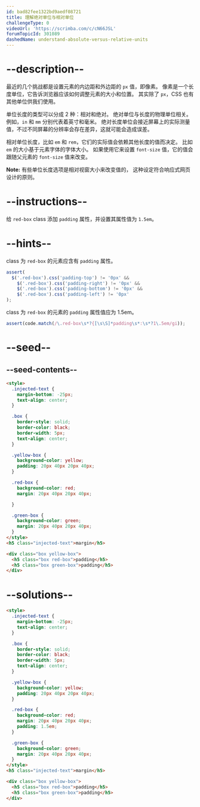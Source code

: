 ```yaml
---
id: bad82fee1322bd9aedf08721
title: 理解绝对单位与相对单位
challengeType: 0
videoUrl: 'https://scrimba.com/c/cN66JSL'
forumTopicId: 301089
dashedName: understand-absolute-versus-relative-units
---
```


# --description--

最近的几个挑战都是设置元素的内边距和外边距的 `px` 值，即像素。 像素是一个长度单位，它告诉浏览器应该如何调整元素的大小和位置。 其实除了 `px`，CSS 也有其他单位供我们使用。

单位长度的类型可以分成 2 种：相对和绝对。 绝对单位与长度的物理单位相关。 例如，`in` 和 `mm` 分别代表着英寸和毫米。 绝对长度单位会接近屏幕上的实际测量值，不过不同屏幕的分辨率会存在差异，这就可能会造成误差。

相对单位长度，比如 `em` 和 `rem`，它们的实际值会依赖其他长度的值而决定。 比如 `em` 的大小基于元素字体的字体大小。 如果使用它来设置 `font-size` 值，它的值会跟随父元素的 `font-size` 值来改变。

**Note:** 有些单位长度选项是相对视窗大小来改变值的， 这种设定符合响应式网页设计的原则。

# --instructions--

给 `red-box` class 添加 `padding` 属性，并设置其属性值为 `1.5em`。

# --hints--

class 为 `red-box` 的元素应含有 `padding` 属性。

```js
assert(
  $('.red-box').css('padding-top') != '0px' &&
    $('.red-box').css('padding-right') != '0px' &&
    $('.red-box').css('padding-bottom') != '0px' &&
    $('.red-box').css('padding-left') != '0px'
);
```

class 为 `red-box` 的元素的 `padding` 属性值应为 1.5em。

```js
assert(code.match(/\.red-box\s*?{[\s\S]*padding\s*:\s*?1\.5em/gi));
```

# --seed--

## --seed-contents--

```html
<style>
  .injected-text {
    margin-bottom: -25px;
    text-align: center;
  }

  .box {
    border-style: solid;
    border-color: black;
    border-width: 5px;
    text-align: center;
  }

  .yellow-box {
    background-color: yellow;
    padding: 20px 40px 20px 40px;
  }

  .red-box {
    background-color: red;
    margin: 20px 40px 20px 40px;

  }

  .green-box {
    background-color: green;
    margin: 20px 40px 20px 40px;
  }
</style>
<h5 class="injected-text">margin</h5>

<div class="box yellow-box">
  <h5 class="box red-box">padding</h5>
  <h5 class="box green-box">padding</h5>
</div>
```

# --solutions--

```html
<style>
  .injected-text {
    margin-bottom: -25px;
    text-align: center;
  }

  .box {
    border-style: solid;
    border-color: black;
    border-width: 5px;
    text-align: center;
  }

  .yellow-box {
    background-color: yellow;
    padding: 20px 40px 20px 40px;
  }

  .red-box {
    background-color: red;
    margin: 20px 40px 20px 40px;
    padding: 1.5em;
  }

  .green-box {
    background-color: green;
    margin: 20px 40px 20px 40px;
  }
</style>
<h5 class="injected-text">margin</h5>

<div class="box yellow-box">
  <h5 class="box red-box">padding</h5>
  <h5 class="box green-box">padding</h5>
</div>
```
